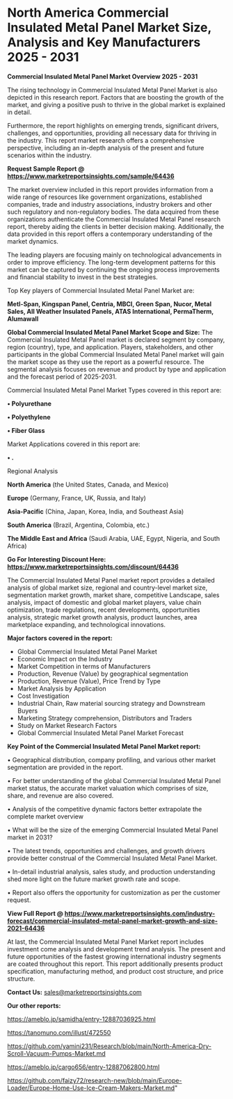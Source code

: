 # North America Commercial Insulated Metal Panel Market Size, Analysis and Key Manufacturers 2025 - 2031

<Strong> Commercial Insulated Metal Panel Market Overview 2025 - 2031</strong>

The rising technology in Commercial Insulated Metal Panel Market is also depicted in this research report. Factors that are boosting the growth of the market, and giving a positive push to thrive in the global market is explained in detail.

Furthermore, the report highlights on emerging trends, significant drivers, challenges, and opportunities, providing all necessary data for thriving in the industry. This report market research offers a comprehensive perspective, including an in-depth analysis of the present and future scenarios within the industry.

<strong>Request Sample Report @ <a href=https://www.marketreportsinsights.com/sample/64436>https://www.marketreportsinsights.com/sample/64436</a></strong>

The market overview included in this report provides information from a wide range of resources like government organizations, established companies, trade and industry associations, industry brokers and other such regulatory and non-regulatory bodies. The data acquired from these organizations authenticate the Commercial Insulated Metal Panel research report, thereby aiding the clients in better decision making. Additionally, the data provided in this report offers a contemporary understanding of the market dynamics.

The leading players are focusing mainly on technological advancements in order to improve efficiency. The long-term development patterns for this market can be captured by continuing the ongoing process improvements and financial stability to invest in the best strategies.

Top Key players of Commercial Insulated Metal Panel Market are:

<strong>Metl-Span, Kingspan Panel, Centria, MBCI, Green Span, Nucor, Metal Sales, All Weather Insulated Panels, ATAS International, PermaTherm, Alumawall</strong>

<strong><b>Global Commercial Insulated Metal Panel Market Scope and Size:</b></strong>
The Commercial Insulated Metal Panel market is declared segment by company, region (country), type, and application. Players, stakeholders, and other participants in the global Commercial Insulated Metal Panel market will gain the market scope as they use the report as a powerful resource. The segmental analysis focuses on revenue and product by type and application and the forecast period of 2025-2031.

Commercial Insulated Metal Panel Market Types covered in this report are:

<strong>• Polyurethane

• Polyethylene

• Fiber Glass</strong>

Market Applications covered in this report are:

<strong>• .</strong> 

Regional Analysis

<strong>North America</strong> (the United States, Canada, and Mexico)

<strong>Europe</strong> (Germany, France, UK, Russia, and Italy)

<strong>Asia-Pacific</strong> (China, Japan, Korea, India, and Southeast Asia)

<strong>South America</strong> (Brazil, Argentina, Colombia, etc.)

<strong>The Middle East and Africa</strong> (Saudi Arabia, UAE, Egypt, Nigeria, and South Africa)

<strong>Go For Interesting Discount Here: <a href=https://www.marketreportsinsights.com/discount/64436>https://www.marketreportsinsights.com/discount/64436</a></strong>

The Commercial Insulated Metal Panel market report provides a detailed analysis of global market size, regional and country-level market size, segmentation market growth, market share, competitive Landscape, sales analysis, impact of domestic and global market players, value chain optimization, trade regulations, recent developments, opportunities analysis, strategic market growth analysis, product launches, area marketplace expanding, and technological innovations.

<strong><b>Major factors covered in the report:</b></strong>
<ul>
  <li>Global Commercial Insulated Metal Panel Market </li>
  <li>Economic Impact on the Industry</li>
  <li>Market Competition in terms of Manufacturers</li>
  <li>Production, Revenue (Value) by geographical segmentation</li>
  <li>Production, Revenue (Value), Price Trend by Type</li>
  <li>Market Analysis by Application</li>
  <li>Cost Investigation</li>
  <li>Industrial Chain, Raw material sourcing strategy and Downstream Buyers</li>
  <li>Marketing Strategy comprehension, Distributors and Traders</li>
  <li>Study on Market Research Factors</li>
  <li>Global Commercial Insulated Metal Panel Market Forecast</li>
</ul>

<strong><b>Key Point of the Commercial Insulated Metal Panel Market report:</b></strong>

• Geographical distribution, company profiling, and various other market segmentation are provided in the report.

• For better understanding of the global Commercial Insulated Metal Panel market status, the accurate market valuation which comprises of size, share, and revenue are also covered.

• Analysis of the competitive dynamic factors better extrapolate the complete market overview

• What will be the size of the emerging Commercial Insulated Metal Panel market in 2031?

• The latest trends, opportunities and challenges, and growth drivers provide better construal of the Commercial Insulated Metal Panel Market.

• In-detail industrial analysis, sales study, and production understanding shed more light on the future market growth rate and scope.

• Report also offers the opportunity for customization as per the customer request.

<strong><b>View Full Report @ <a href=https://www.marketreportsinsights.com/industry-forecast/commercial-insulated-metal-panel-market-growth-and-size-2021-64436>https://www.marketreportsinsights.com/industry-forecast/commercial-insulated-metal-panel-market-growth-and-size-2021-64436</a></b></strong>


At last, the Commercial Insulated Metal Panel Market report includes investment come analysis and development trend analysis. The present and future opportunities of the fastest growing international industry segments are coated throughout this report. This report additionally presents product specification, manufacturing method, and product cost structure, and price structure.

<strong>Contact Us:</strong>
sales@marketreportsinsights.com

<strong>Our other reports:</strong>

<a href=https://ameblo.jp/samidha/entry-12887036925.html>https://ameblo.jp/samidha/entry-12887036925.html</a>

<a href=https://tanomuno.com/illust/472550>https://tanomuno.com/illust/472550</a>

<a href=https://github.com/yamini231/Research/blob/main/North-America-Dry-Scroll-Vacuum-Pumps-Market.md>https://github.com/yamini231/Research/blob/main/North-America-Dry-Scroll-Vacuum-Pumps-Market.md</a>

<a href=https://ameblo.jp/cargo656/entry-12887062800.html>https://ameblo.jp/cargo656/entry-12887062800.html</a>

<a href=https://github.com/faizy72/research-new/blob/main/Europe-Loader/Europe-Home-Use-Ice-Cream-Makers-Market.md>https://github.com/faizy72/research-new/blob/main/Europe-Loader/Europe-Home-Use-Ice-Cream-Makers-Market.md</a>"
